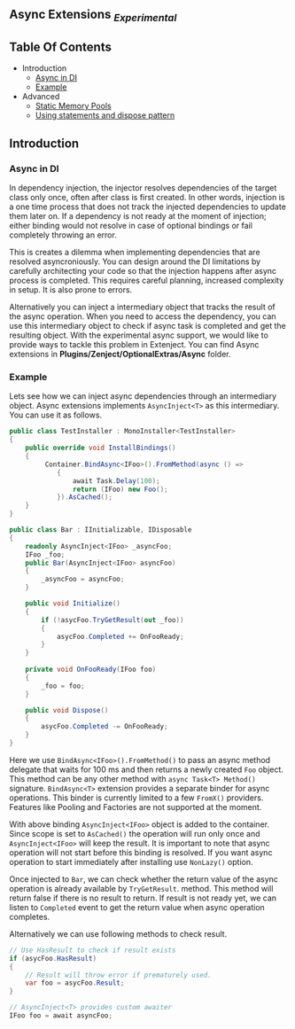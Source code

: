 
## <a id="async-bindings"></a>Async Extensions <smal><sub>*Experimental*</sub>


## Table Of Contents

* Introduction
    * <a href="#async-and-di">Async in DI</a>
    * <a href="#example">Example</a>
* Advanced
    * <a href="#static-memory-pool">Static Memory Pools</a>
    * <a href="#usingstatement">Using statements and dispose pattern</a>



## Introduction
### <a id="async-and-di"></a>Async in DI

In dependency injection, the injector resolves dependencies of the target class only once, often after class is first created. In other words, injection is a one time process that does not track the injected dependencies to update them later on. If a dependency is not ready at the moment of injection; either binding would not resolve in case of optional bindings or fail completely throwing an error.

This is creates a dilemma when implementing dependencies that are resolved asyncroniously. You can design around the DI limitations by carefully architecting your code so that the injection happens after async process is completed. This requires careful planning, increased complexity in setup. It is also prone to errors.

Alternatively you can inject a intermediary object that tracks the result of the async operation. When you need to access the dependency, you can use this intermediary object to check if async task is completed and get the resulting object. With the experimental async support, we would like to provide ways to tackle this problem in Extenject. You can find Async extensions in **Plugins/Zenject/OptionalExtras/Async** folder.

### <a id="example"></a>Example

Lets see how we can inject async dependencies through an intermediary object. Async extensions implements `AsyncInject<T>` as this intermediary. You can use it as follows. 


```csharp
public class TestInstaller : MonoInstaller<TestInstaller>
{
    public override void InstallBindings()
    {
         Container.BindAsync<IFoo>().FromMethod(async () =>
            {
                await Task.Delay(100);
                return (IFoo) new Foo();
            }).AsCached();
    }
}

public class Bar : IInitializable, IDisposable
{
    readonly AsyncInject<IFoo> _asyncFoo;
    IFoo _foo;
    public Bar(AsyncInject<IFoo> asyncFoo)
    {
        _asyncFoo = asyncFoo;
    }

    public void Initialize()
    {
        if (!asycFoo.TryGetResult(out _foo))
        {
            asycFoo.Completed += OnFooReady;
        }
    }
       
    private void OnFooReady(IFoo foo)
    {
        _foo = foo;
    }

    public void Dispose()
    {
        asycFoo.Completed -= OnFooReady;
    }
}
```

Here we use `BindAsync<IFoo>().FromMethod()` to pass an async method delegate that waits for 100 ms and then returns a newly created `Foo` object. This method can be any other method with `async Task<T> Method()` signature. `BindAsync<T>` extension provides a separate binder for async operations. This binder is currently limited to a few `FromX()` providers. Features like Pooling and Factories are not supported at the moment.

With above binding `AsyncInject<IFoo>` object is added to the container. Since scope is set to `AsCached()` the operation will run only once and `AsyncInject<IFoo>` will keep the result. It is important to note that async operation will not start before this binding is resolved. If you want async operation to start immediately after installing use `NonLazy()` option. 

Once injected to `Bar`, we can check whether the return value of the async operation is already available by `TryGetResult`. method. This method will return false if there is no result to return. If result is not ready yet, we can listen to `Completed` event to get the return value when async operation completes.

Alternatively we can use following methods to check result.
```csharp
// Use HasResult to check if result exists 
if (asycFoo.HasResult)
{
    // Result will throw error if prematurely used. 
    var foo = asycFoo.Result;
}

// AsyncInject<T> provides custom awaiter
IFoo foo = await asyncFoo;
```